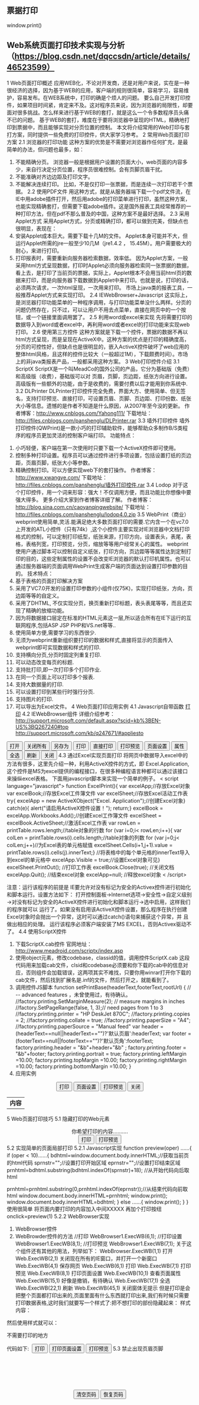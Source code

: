 ## 票据打印

window.print()


## Web系统页面打印技术实现与分析（https://blog.csdn.net/dqccsdn/article/details/46523599）


1 Web页面打印概述
应用WEB化，不论对开发商，还是对用户来说，实在是一种很经济的选择，因为基于WEB的应用，客户端的规则很简单，容易学习，容易维护，容易发布。在WEB系统中，打印的确是个烦人的问题。 要么自己开发打印控件，如果项目时间紧，肯定来不及。这对程序员来说，因为浏览器的局限性，却要面对很多挑战。怎么样来进行基于WEB的套打，就是这么一个令多数程序员头痛不已的问题。 基于WEB的套打，难度在于要将浏览器中呈现的HTML，精确地打印到票据中，而且能够实现对分页位置的控制。
本文将介绍常用的Web打印与套打方案，同时提供一些免费的打印控件，供大家学习参考。
2 常用Web页面打印方案
2.1 浏览器的打印功能
这种方案的优势是不需要对浏览器作任何扩充，是最简单的办法，但问题也最多，如：
1. 不能精确分页。
浏览器一般是根据用户设置的页面大小，web页面的内容多少，来自行决定分页位置，程序员很难控制。会有页脚页眉干扰。
2. 不能准确对齐边边距及打印文字。
3. 不能解决连续打印。
比如，不是仅打印一张票据，而是连续一次打印若干个票据。
2.2 使用PDF文件
用这种方式，就是从服务器端下载一个pdf文件流，在IE中用adobe插件打开，然后用adobe的打印菜单进行打印，虽然这种方案，也能实现精确套打，但需要下载adobe插件。这是国外报表工具经常推荐的一种打印方法，但在pdf不那么普及的中国，这种方案不是最好选择。
2.3 采用Applet方式
采用Applet方式，分页或精确打印，都可以做到完美，但缺点也很明显，表现在：
1. 安装Applet成本巨大。需要下载十几M的文件。
Applet本身可能并不大，但运行Applet所需的jre一般至少10几M（jre1.4.2 ， 15.45M）。用户需要极大的耐心，来进行打印。
2. 打印报表时，需要重新向服务器检索数据，效率低。
因为Applet方案，一般采用html方式呈现数据，打印时Applet必须向服务器检索同一张票据的数据，看上去，是打印了当前页的票据，实际上，Applet根本不会用当前html页的数据来打印，而是向服务器下载数据到Applet中来打印。也就是说，打印的话，必须两次请求，一次html呈现，一次用来打印。
市场上java类的报表工具，一般推荐Applet方式来实现打印。
2.4 IEWebBrowser+Javascript
这实际上，是浏览器打印功能菜单的一种程序调用，与打印功能菜单没什么两样。分页的问题仍然存在，只不过，可以让用户不用去点菜单，直接在网页中的一个按钮，或一个链接里面调用罢了。
2.5 利用word或excel来实现
先将需要打印的数据导入到word或者excel中，再利用word或者excel的打印功能来实现web打印。
2.6 使用第三方控件
这种方案就是下载一个控件，票据的数据不再以html方式呈现，而是呈现在ActiveX中。这种方案的优点是打印的精确度高，分页的可控性好，但缺点也是很明显的，嵌入ActiveX控件破坏了web应用的整体html风格，且这样的控件比较大（一般超过1M），下载颇费时间）。市场上的非java类报表产品，一般都采用这种方案。
3 Web打印控件介绍
3.1 ScriptX
ScriptX是一个叫MeadCo的国外公司的产品，它分为基础版（免费）和高级版（收费），基础版可以对 页眉，页脚，页边距，纸张方向进行设置。高级版有一些额外的功能，由于是收费的，需要付费以后才能用到你系统中.
3.2 DLPrinter
DLPrinter打印控件完全免费，界面大方、使用简单、但无签名，支持打印预览、直接打印，可设置页眉、页脚、页边距、打印份数、纸张大小等信息。遗憾的是作者不知道是什么原因，从2007年至今没的更新。 
作者博客：http://www.cnblogs.com/Yahong111/ 
下载地址：http://files.cnblogs.com/panshenglu/DLPrinter.rar
3.3 墙外打印控件
墙外打印控件(QWPrint)是一款小巧的打印辅助软件，能够帮助众多制作B/S类程序的程序员更加灵活的控制客户端打印。 
功能特点： 
1) 小巧轻便，客户端在第一次使用时只要下载一个ActiveX控件即可使用。 
2) 控制多种打印设置。程序员可以通过控件进行多项设置，包括设置打纸的页边距，页眉页脚，纸张大小等参数。 
3) 精确控制打印。可以方便实现web下的套打操作。 
作者博客：http://www.xwangye.com/ 
下载地址：http://files.cnblogs.com/panshenglu/墙外打印控件.rar
3.4 Lodop
对于这个打印控件，用一个词来形容：强大！不仅调用方便，而且功能比你想像中要强大得多。 
更多介绍大家到作者博客详细了解。 
作者博客：http://blog.sina.com.cn/caoyanqingwebsite/ 
下载地址：http://files.cnblogs.com/panshenglu/lodop4.0.zip
3.5 WebPrint（商业）
webprint使用简单,灵活.能满足绝大多数页面打印的需要.它内含一个在vc7.0上开发的ATL小控件（只有74k）,这个小控件主要实现对IE浏览器中文档打印格式的控制，可以定制打印纸型，纸张来源，打印方向，设置表头，表尾，表格，表格列宽，打印预览，分页，缩放等等用户经常关心的属性。 webprint使用户通过脚本可以控制自定义纸张，打印方向，页边距等等属性达到定制打印的目的，这些定制属性的设置不会改变IE浏览器的默认打印机属性。也可以通过服务器端的页面调用WebPrint生成客户端的页面达到设置打印参数的目的。
技术特点：
1) 基于表格的页面打印解决方案
2) 采用了VC7.0开发的设置打印参数的小组件(仅75K)，实现打印纸张，方向，页边距等等的自定义。
3) 采用了DHTML, 不仅实现分页，换页重新打印标题，表头表尾等等，而且还实现了精确的放缩功能。
4) 因为将数据接口层定在标准的HTML元素这一层,所以适合所有在IE下运行的互联网程序,包括ASP JSP PHP和VS.net等等..
5) 使用简单方便,需要学习的东西很少.
6) 无须为webprint重新组织要打印的数据和样式,直接将显示的页面传入webprint即可实现数据和样式的打印.
7) 支持横向分页,分页时固定列重复打印.
8) 可以动态改变每页的标题.
9) 支持批打印,即一次打印多个打印作业.
10) 在同一个页面上可以打印多个报表.
11) 支持大数据量的打印.
12) 可以设置打印到某些行时强行分页.
13) 支持图片的打印.
14) 可以导出为Excel文件。
4 Web页面打印应用实例
4.1 Javascript自带函数
<a href="javascript:window.print();">打印</a>
4.2 IEWebBrowser组件
详细介绍参考：
http://support.microsoft.com/default.aspx?scid=kb%3BEN-US%3BQ267240#top 
http://support.microsoft.com/kb/q247671/#appliesto
<OBJECT classid=CLSID:8856F961-340A-11D0-A96B-00C04FD705A2 height=0 id=WebBrowser width=0></OBJECT> 
<input name=Button onClick=document.all.WebBrowser.ExecWB(1,1) type=button value=打开>
<input name=Button onClick=document.all.WebBrowser.ExecWB(2,1) type=button value=关闭所有>
<input name=Button onClick=document.all.WebBrowser.ExecWB(4,1) type=button value=另存为> 
<input name=Button onClick=document.all.WebBrowser.ExecWB(6,1) type=button value=打印>
<input name=Button onClick=document.all.WebBrowser.ExecWB(6,6) type=button value=直接打印>
<input name=Button onClick=document.all.WebBrowser.ExecWB(7,1) type=button value=打印预览>
<input name=Button onClick=document.all.WebBrowser.ExecWB(8,1) type=button value=页面设置>
<input name=Button onClick=document.all.WebBrowser.ExecWB(10,1) type=button value=属性>
<input name=Button onClick=document.all.WebBrowser.ExecWB(17,1) type=button value=全选>
<input name=Button onClick=document.all.WebBrowser.ExecWB(22,1) type=button value=刷新>
<input name=Button onClick=document.all.WebBrowser.ExecWB(45,1) type=button value=关闭>
4.3 通过Excel实现页面打印
将网页中数据导入excel中的方法有很多，这里先介绍一种，利用ActiveX控件的方式，即 Excel.Application, 这个控件是MS为excel提供的编程接口，在很多种编程语言种都可以通过该接口来操纵excel表格。
下面用javascript脚本来实现一个简单的例子。
< script language="javascript">
function ExcelPrint(){
var excelApp;//存放Excel对象
var excelBook;//存放Excel工件簿文件
var excelSheet;//存放Excel活动工作表
try{
excelApp = new ActiveXObject("Excel. Application");//创建Excel对象}
catch(e){
alert("请启用ActiveX控件设置！");
return;}
excelBook = excelApp.Workbooks.Add();//创建Excel工作簿文件
excelSheet = excelBook.ActiveSheet;//激活Excel工作表
var rowLen = printTable.rows.length;//table对象的行数
for (var i=0;i< rowLen;i++){
var colLen = printTable.rows(i).cells.length;//table对象的列数
for (var j=0;j< colLen;j++)//为Excel表的单元格赋值
excelSheet.Cells(i+1,j+1).value = printTable.rows(i).cells(j).innerText;} //将表格中的每个单元格的innerText导入到excel的单元格中
excelApp.Visible = true;//设置Excel对象可见}
excelSheet.PrintOut(); //打印工作表
excelBook.Close(true); //关闭文档
excelApp.Quit(); //结束excel对象
excelApp=null; //释放excel对象
< /script> 

注意：运行该程序的前提是 IE要允许对没有标记为安全的Activex控件进行初始化和脚本运行。设置方法如下：
打开控制面板→Internet选项→安全性→自定义级别→对没有标记为安全的ActiveX控件进行初始化和脚本运行→选中启用，这样我们的程序就可以 运行了。如果没有启用该ActiveX控件设置，那么程序在执行创建Excel对象时会抛出一个异常，这时可以通过catch()语句来捕获这个异常，并 且做出相应的处理。 运行该程序必须客户端安装了MS EXCEL，否则Activex驱动不了。
4.4 使用ScriptX控件
1. 下载ScriptX.cab控件 
官网地址：http://www.meadroid.com/scriptx/index.asp 
2. 使用object元素，修改codebase，classid的值，调用控件ScriptX.cab
<OBJECT id="factory" style="DISPLAY: none" codeBase="${rootUrl}js/smsx.cab#VVersion=6,3,435,20" classid="clsid:1663ed61-23eb-11d2-b92f-008048fdd814" viewastext></OBJECT>
这段代码用来加载cab文件，clsid和codebase必须要和你下载的cab中的信息对应，否则组件会加载错误，这两项其实不难找，只要你用winrar打开你下载的cab文件，然后找到扩展名是.inf的文件，然后打开之，就能看到了。 
3. 调用控件JS脚本
function setPrintBase(headerText,footerText,rootUrl) {
// -- advanced features  ，未曾使用过，有待确认。
//factory.printing.SetMarginMeasure(2); // measure margins in inches
//factory.SetPageRange(false, 1, 3);// need pages from 1 to 3
//factory.printing.printer = "HP DeskJet 870C";
//factory.printing.copies = 2;
//factory.printing.collate = true;
//factory.printing.paperSize = "A4";
//factory.printing.paperSource = "Manual feed"
var header = (headerText==null||headerText=="")?'默认页眉':headerText;
var footer = (footerText==null||footerText=="")?'默认页角':footerText;
factory.printing.header = "&b"+header+"&b" ;
factory.printing.footer = "&b"+footer;
factory.printing.portrait = true;
factory.printing.leftMargin =10.00;
factory.printing.topMargin =10.00;
factory.printing.rightMargin =10.00;
factory.printing.bottomMargin =10.00;
}
4. 应用实例
<html>
<head>
<meta http-equiv="imagetoolbar" content="no">
<script language="javascript" src="print.js"></script>
<style media="print">
.Noprint {DISPLAY: none;}
</style>
<title>打印测试</title>
</head>
<OBJECT id="factory" style="DISPLAY: none" codeBase="smsx.cab#VVersion=6,3,435,20" classid="clsid:1663ed61-23eb-11d2-b92f-008048fdd814" viewastext></OBJECT>

<script defer>
function window.onload() { 
setPrintBase('页眉','页脚');
}
</script>
<body topmargin="0" leftmargin="0" rightmargin="0" bottommargin="0" marginwidth="0" marginheight="0">
<center class="Noprint">
<input type=button value="打印" οnclick="factory.printing.Print(true)"> 
<input type=button value="页面设置" οnclick="factory.printing.PageSetup()"> 
<input type=button value="打印预览" οnclick="factory.printing.Preview()"> 
<input type="button" value="关闭" οnclick="window.close();">
</center>
<center>
<table width="100%" border="0" cellpadding="0" cellspacing="0">
<tr><td align="center"><b>内容</b></td></tr>
</table>
</center>
</body>
</html>

5 Web页面打印技巧
5.1 隐藏打印的Web元素
<html><head><title>web打印去掉页眉页脚，以及不想打印出的页面元素</title>
<meta http-equiv=content-type content="text/html; charset=gb2312">
<script language=javascript>
function printpr() {//预览函数
document.all("qingkongyema").click();//打印之前去掉页眉，页脚
document.all("dayindiv").style.display="none"; //打印之前先隐藏不想打印输出的元素（此例中隐藏“打印”和“打印预览”两个按钮）
var olecmdid = 7;
var prompt = 1; 
var webbrowser = '<object id="webbrowser1" width=0 height=0 classid="clsid:8856f961-340a-11d0-a96b-00c04fd705a2"></object>';
document.body.insertadjacenthtml('beforeend', webbrowser); 
webbrowser1.execwb(olecmdid, prompt);
webbrowser1.outerhtml = "";
document.all("dayindiv").style.display="";//打印之后将该元素显示出来（显示出“打印”和“打印预览”两个按钮，方便别人下次打印）
} 
function printture() { //打印函数
document.all('qingkongyema').click();//同上
document.all("dayindiv").style.display="none";//同上
window.print();
document.all("dayindiv").style.display="";
}
function dopage(){
layloading.style.display = "none";//同上
}
</script>
<script language="vbscript">
dim hkey_root,hkey_path,hkey_key
hkey_root="hkey_current_user"
hkey_path="\software\microsoft\internet explorer\pagesetup"
'//设置网页打印的页眉页脚为空
function pagesetup_null()
on error resume next
set regwsh = createobject("wscript.shell")
hkey_key="\header" 
regwsh.regwrite hkey_root+hkey_path+hkey_key,""
hkey_key="\footer"
regwsh.regwrite hkey_root+hkey_path+hkey_key,""
end function
'//设置网页打印的页眉页脚为默认值
function pagesetup_default()
on error resume next
set regwsh = createobject("wscript.shell")
hkey_key="\header" 
regwsh.regwrite hkey_root+hkey_path+hkey_key,"&w&b页码，&p/&p"
hkey_key="\footer"
regwsh.regwrite hkey_root+hkey_path+hkey_key,"&u&b&d"
end function
</script>
</head>
<body background="images/background_01.gif" leftmargin=0 
topmargin=0 rightmargin=0 bottommargin=0 style="background-position: center 50%">
<div align=center>
你希望打印的内容..........
</div>
<div align="center" id="dayindiv" name="dayindiv"><input type="button" class="tab" value="打印" οnclick="printture();"> 
<input type="button" class="tab" value="打印预览" οnclick="printpr();">
<input type="hidden" name="qingkongyema" id="qingkongyema" class="tab" value="清空页码" οnclick="pagesetup_null()"> 
<input type="hidden" class="tab" value="恢复页码" οnclick="pagesetup_default()">
</div>
</body>
</html>
5.2 实现简单的页面局部打印
5.2.1 Javascript实现
function preview(oper)
......{
if (oper < 10)......{
bdhtml=window.document.body.innerHTML;//获取当前页的html代码
sprnstr="<!--startprint"+oper+"-->";//设置打印开始区域
eprnstr="<!--endprint"+oper+"-->";//设置打印结束区域
prnhtml=bdhtml.substring(bdhtml.indexOf(sprnstr)+18); //从开始代码向后取html

prnhtml=prnhtml.substring(0,prnhtml.indexOf(eprnstr));//从结束代码向前取html
window.document.body.innerHTML=prnhtml;
window.print();
window.document.body.innerHTML=bdhtml;
} else ......{
window.print();
}
}
使用很简单 将页面内要打印的内容加入中间<!--startprint1-->XXXXX<!--endprint1-->
再加个打印按纽 οnclick=preview(1)
5.2.2 WebBrowser实现

1. WebBrowser控件 
　　<object ID='WebBrowser' WIDTH=0 HEIGHT=0 CLASSID='CLSID:8856F961-340A-11D0-A96B-00C04FD705A2'></object> 
2. WebBrowder控件的方法 
//打印 
WebBrowser1.ExecWB(6,1); 
//打印设置 
WebBrowser1.ExecWB(8,1); 
//打印预览 
WebBrowser1.ExecWB(7,1); 
关于这个组件还有其他的用法，列举如下： 
WebBrowser.ExecWB(1,1) 打开 
Web.ExecWB(2,1) 关闭现在所有的IE窗口，并打开一个新窗口 
Web.ExecWB(4,1) 保存网页 
Web.ExecWB(6,1) 打印 
Web.ExecWB(7,1) 打印预览 
Web.ExecWB(8,1) 打印页面设置 
Web.ExecWB(10,1) 查看页面属性 
Web.ExecWB(15,1) 好像是撤销，有待确认 
Web.ExecWB(17,1) 全选 
Web.ExecWB(22,1) 刷新 
Web.ExecWB(45,1) 关闭窗体无提示 
但是打印是会把整个页面都打印出来的,页面里面有什么东西就打印出来,我们有时候只需要打印数据表格,这时我们就要写一个样式了:把不想打印的部份隐藏起来：
样式内容：
<style type="text/css" media=print>
.noprint......{display : none }
</style>
然后使用样式就可以：
<p class="noprint">不需要打印的地方</p>
代码如下:
<script language="javascript"> 
function printsetup()......{ 
// 打印页面设置 
wb.execwb(8,1); 
} 
function printpreview()......{ 
// 打印页面预览 
wb.execwb(7,1); 
} 
function printit() 
......{ 
if (confirm('确定打印吗？')) ......{ 
wb.execwb(6,6) 
} 
} 
</script> 
<OBJECT classid="CLSID:8856F961-340A-11D0-A96B-00C04FD705A2" height=0 id=wb name=wb width=0></OBJECT> 
<input type=button name=button_print value="打印" class="noprint" οnclick="javascript:printit()"> 
<input type=button name=button_setup value="打印页面设置" class="noprint" οnclick="javascript:printsetup();"> 
<input type=button name=button_show value="打印预览" class="noprint" οnclick="javascript:printpreview();">
5.3 禁止出现页眉页脚
<HTML><HEAD>
<script language="JavaScript">
var hkey_root,hkey_path,hkey_key
hkey_root="HKEY_CURRENT_USER"
hkey_path="\\Software\\Microsoft\\Internet Explorer\\PageSetup\\"
//设置网页打印的页眉页脚为空
function pagesetup_null()
{
try{
var RegWsh = new ActiveXObject("WScript.Shell")
hkey_key="header" 
RegWsh.RegWrite(hkey_root+hkey_path+hkey_key,"")
hkey_key="footer"
RegWsh.RegWrite(hkey_root+hkey_path+hkey_key,"")
}catch(e){}
}
//设置网页打印的页眉页脚为默认值
function pagesetup_default()
{
try{
var RegWsh = new ActiveXObject("WScript.Shell")
hkey_key="header" 
RegWsh.RegWrite(hkey_root+hkey_path+hkey_key,"&w&b页码，&p/&P")
hkey_key="footer"
RegWsh.RegWrite(hkey_root+hkey_path+hkey_key,"&u&b&d")
}catch(e){}
}
</script>
</HEAD>

<BODY><br/><br/><br/><br/><br/><br/><p align=center>
<input type="button" value="清空页码" οnclick=pagesetup_null()>
<input type="button" value="恢复页码" οnclick=pagesetup_default()><br/>
</p></BODY></HTML>









